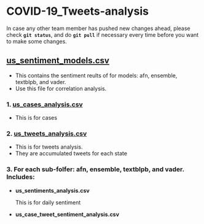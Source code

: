 # COVID-19_Tweets-analysis
In case any other team member has pushed new changes ahead, please check **`git status`**, and do **`git pull`** if necessary every time before you want to make some changes.

## **[us_sentiment_models.csv](https://github.com/AllenSun7/COVID-19_Tweets-analysis/blob/master/src/us_sentiment_models.csv)**
- This contains the sentiment reults of for models: afn, ensemble, textblpb, and vader.
- Use this file for correlation analysis.



### 1. **[us_cases_analysis.csv](https://github.com/AllenSun7/COVID-19_Tweets-analysis/blob/master/src/us_case_analysis.csv)**

- This is for cases

### 2. **[us_tweets_analysis.csv](https://github.com/AllenSun7/COVID-19_Tweets-analysis/blob/master/src/us_tweet_analysis.csv)**

- This is for tweets analysis.
- They are accumulated tweets for each state


### 3. For each sub-folfer: afn, ensemble, textblpb, and vader. Includes: 
- **us_sentiments_analysis.csv**

    This is for daily sentiment 

- **us_case_tweet_sentiment_analysis.csv**
    

